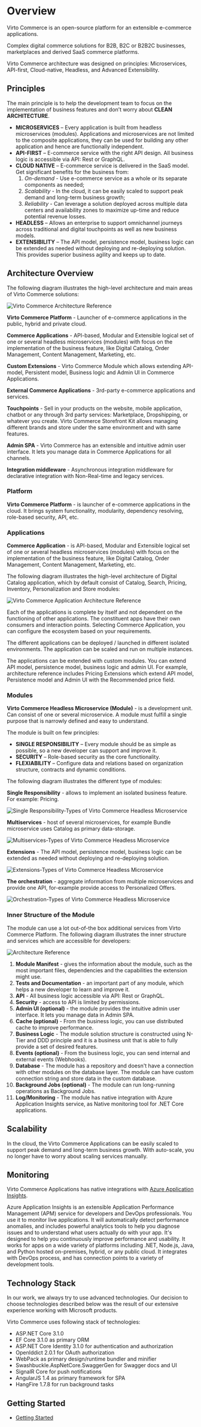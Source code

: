 # Overview

Virto Commerce is an open-source platform for an extensible e-commerce applications.

Complex digital commerce solutions for B2B, B2C or B2B2C businesses, marketplaces and derived SaaS commerce platforms.

Virto Commerce architecture was designed on principles: Microservices, API-first, Cloud-native, Headless, and Advanced Extensibility.

## Principles
The main principle is to help the development team to focus on the implementation of business features and don’t worry about **CLEAN ARCHITECTURE**.

* **MICROSERVICES** – Every application is built from headless microservices (modules). Applications and microservices are not limited to the composite applications, they can be used for building any other application and hence are functionally independent. 
* **API-FIRST** – E-commerce service with the right API design. All business logic is accessible via API: Rest or GraphQL. 
* **CLOUD NATIVE** – E-commerce service is delivered in the SaaS model. Get significant benefits for the business from: 
    1. *On-demand* - Use e-commerce service as a whole or its separate components as needed; 
    1. *Scalability* - In the cloud, it can be easily scaled to support peak demand and long-term business growth; 
    1. *Reliability* - Can leverage a solution deployed across multiple data centers and availability zones to maximize up-time and reduce potential revenue losses.
* **HEADLESS** – Allows an enterprise to support omnichannel journeys across traditional and digital touchpoints as well as new business models.
* **EXTENSIBILITY** – The API model, persistence model, business logic can be extended as needed without deploying and re-deploying solution. This provides superior business agility and keeps up to date.

## Architecture Overview
The following diagram illustrates the high-level architecture and main areas of Virto Commerce solutions:

![Virto Commerce Architecture Reference](media/vc-architecture-reference.png)

**Virto Commerce Platform** - Launcher of e-commerce applications in the public, hybrid and private cloud. 

**Commerce Applications** - API-based, Modular and Extensible logical set of one or several headless microservices (modules) with focus on the implementation of the business feature, like Digital Catalog, Order Management, Content Management, Marketing, etc.

**Custom Extensions** - Virto Commerce Module which allows extending API-model, Persistent model, Business logic and Admin UI in Commerce Applications.

**External Commerce Applications** - 3rd-party e-commerce applications and services. 

**Touchpoints** - Sell in your products on the website, mobile application, chatbot or any through 3rd party services: Marketplace, Dropshipping, or whatever you create. Virto Commerce Storefront Kit allows managing different brands and store under the same environment and with same features.

**Admin SPA** - Virto Commerce has an extensible and intuitive admin user interface. It lets you manage data in Commerce Applications for all channels.

**Integration middleware** - Asynchronous integration middleware for declarative integration with Non-Real-time and legacy services.


### Platform
**Virto Commerce Platform** - is launcher of e-commerce applications in the cloud. It brings system functionality, modularity, dependency resolving, role-based security, API, etc.  

### Applications
**Commerce Application** - is API-based, Modular and Extensible logical set of one or several headless microservices (modules) with focus on the implementation of the business feature, like Digital Catalog, Order Management, Content Management, Marketing, etc.

The following diagram illustrates the high-level architecture of Digital Catalog application, which by default consist of Catalog, Search, Pricing, Inventory, Personalization and Store modules:

![Virto Commerce Application Architecture Reference](media/vc-architecture-application.png)

Each of the applications is complete by itself and not dependent on the functioning of other applications. The constituent apps have their own consumers and interaction points. Selecting Commerce Application, you can configure the ecosystem based on your requirements. 

The different applications can be deployed / launched in different isolated environments. The application can be scaled and run on multiple instances.

The applications can be extended with custom modules. You can extend API model, persistence model, business logic and admin UI. For example, architecture reference includes Pricing Extensions which extend API model, Persistence model and Admin UI with the Recommended price field.

### Modules
**Virto Commerce Headless Microservice (Module)** - is a development unit. Can consist of one or several microservice. A module must fulfill a single purpose that is narrowly defined and easy to understand.

The module is built on few principles:

* **SINGLE RESPONSIBILITY** – Every module should be as simple as possible, so a new developer can support and improve it.
* **SECURITY** – Role-based security as the core functionality.
* **FLEXIABILITY** – Configure data and relations based on organization structure, contracts and dynamic conditions.

The following diagram illustrates the different type of modules:

**Single Responsibility** - allows to implement an isolated business feature. For example: Pricing.
 
![Single Responsibility-Types of Virto Commerce Headless Microservice](media/vc-architecture-module-types-1.png)

**Multiservices** - host of several microservices, for example Bundle microservice uses Catalog as primary data-storage.

![Multiservices-Types of Virto Commerce Headless Microservice](media/vc-architecture-module-types-3.png)

**Extensions** - The API model, persistence model, business logic can be extended as needed without deploying and re-deploying solution. 

![Extensions-Types of Virto Commerce Headless Microservice](media/vc-architecture-module-types-2.png)

**The orchestration** - aggregate information from multiple microservices and provide one API, for-example provide access to Personalized Offers.

![Orchestration-Types of Virto Commerce Headless Microservice](media/vc-architecture-module-types-4.png)

### Inner Structure of the Module

The module can use a lot out-of-the box additional services from Virto Commerce Platform. The following diagram illustrates the inner structure and services which are accessible for developers:

![Architecture Reference](media/vc-architecture-module.png)

1. **Module Manifest** - gives the information about the module, such as the most important files, dependencies and the capabilities the extension might use.
1. **Tests and Documentation** - an important part of any module, which helps a new developer to learn and improve it.
1. **API** - All business logic accessible via API: Rest or GraphQL.
1. **Security** - access to API is limited by permissions.
1. **Admin UI (optional)** - the module provides the intuitive admin user interface. It lets you manage data in Admin SPA. 
1. **Cache (optional)** - From the business logic, you can use distributed cache to improve performance. 
1. **Business Logic** - The module solution structure is constructed using N-Tier and DDD principle and it is a business unit that is able to fully provide a set of desired features.
1. **Events (optional)** - From the business logic, you can send internal and external events (Webhooks).
1. **Database** - The module has a repository and doesn't have a connection with other modules on the database layer. The module can have custom connection string and store data in the custom database. 
1. **Background Jobs (optional)** - The module can run long-running operations as Background Jobs.
1. **Log/Monitoring** - The module has native integration with Azure Application Insights service, as Native monitoring tool for .NET Core applications.

## Scalability
In the cloud, the Virto Commerce Applications can be easily scaled to support peak demand and long-term business growth.
With auto-scale, you no longer have to worry about scaling services manually. 

## Monitoring
Virto Commerce Applications has native integrations with [Azure Application Insights](https://azure.microsoft.com/en-us/services/monitor/).

Azure Application Insights is an extensible Application Performance Management (APM) service for developers and DevOps professionals.
You use it to monitor live applications. It will automatically detect performance anomalies, and includes powerful analytics tools to help you diagnose issues and to understand what users actually do with your app.
It's designed to help you continuously improve performance and usability.
It works for apps on a wide variety of platforms including .NET, Node.js, Java, and Python hosted on-premises, hybrid, or any public cloud.
It integrates with DevOps process, and has connection points to a variety of development tools.

## Technology Stack

In our work, we always try to use advanced technologies. Our decision to choose technologies described below was the result of our extensive experience working with Microsoft products.

Virto Commerce uses following stack of technologies:

* ASP.NET Core 3.1.0
* EF Core 3.1.0 as primary ORM
* ASP.NET Core Identity 3.1.0 for authentication and authorization
* OpenIddict 2.0.1 for OAuth authorization
* WebPack as primary design/runtime bundler and minifier
* Swashbuckle.AspNetCore.SwaggerGen for Swagger docs and UI
* SignalR Core for push notifications
* AngularJS 1.4 as primary framework for SPA
* HangFire 1.7.8 for run background tasks

## Getting Started
* [Getting Started](getting-started/deploy-from-precompiled-binaries-azure.md)
